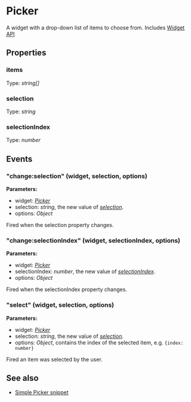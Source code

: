---
---
# Picker

A widget with a drop-down list of items to choose from.
Includes [Widget API](Widget.md)

## Properties

### items
Type: *string[]*

### selection

Type: *string*

### selectionIndex

Type: *number*


## Events

### "change:selection" (widget, selection, options)

**Parameters:**

- widget: *[Picker](Picker.md)*
- selection: *string*, the new value of *[selection](#selection)*.
- options: *Object*

Fired when the selection property changes.

### "change:selectionIndex" (widget, selectionIndex, options)

**Parameters:**

- widget: *[Picker](Picker.md)*
- selectionIndex: *number*, the new value of *[selectionIndex](#selectionindex)*.
- options: *Object*

Fired when the selectionIndex property changes.

### "select" (widget, selection, options)

**Parameters:**

- widget: *[Picker](Picker.md)*
- selection: *string*, the new value of *[selection](#selection)*.
- options: *Object*, contains the index of the selected item, e.g. `{index: number}`

Fired an item was selected by the user.


## See also

- [Simple Picker snippet](https://github.com/eclipsesource/tabris-js/blob/v1.3.0/snippets/picker/picker.js)
